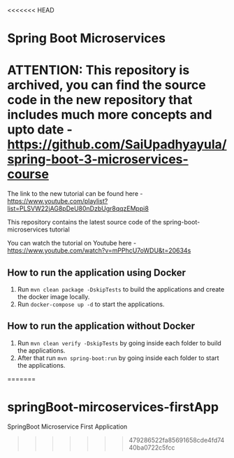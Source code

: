 <<<<<<< HEAD
# Spring Boot Microservices

# ATTENTION: This repository is archived, you can find the source code in the new repository that includes much more concepts and upto date - https://github.com/SaiUpadhyayula/spring-boot-3-microservices-course

The link to the new tutorial can be found here - https://www.youtube.com/playlist?list=PLSVW22jAG8pDeU80nDzbUgr8qqzEMppi8

This repository contains the latest source code of the spring-boot-microservices tutorial

You can watch the tutorial on Youtube here - https://www.youtube.com/watch?v=mPPhcU7oWDU&t=20634s

## How to run the application using Docker

1. Run `mvn clean package -DskipTests` to build the applications and create the docker image locally.
2. Run `docker-compose up -d` to start the applications.

## How to run the application without Docker

1. Run `mvn clean verify -DskipTests` by going inside each folder to build the applications.
2. After that run `mvn spring-boot:run` by going inside each folder to start the applications.

=======
# springBoot-mircoservices-firstApp
SpringBoot Microservice First Application 
>>>>>>> 479286522fa85691658cde4fd7440ba0722c5fcc
